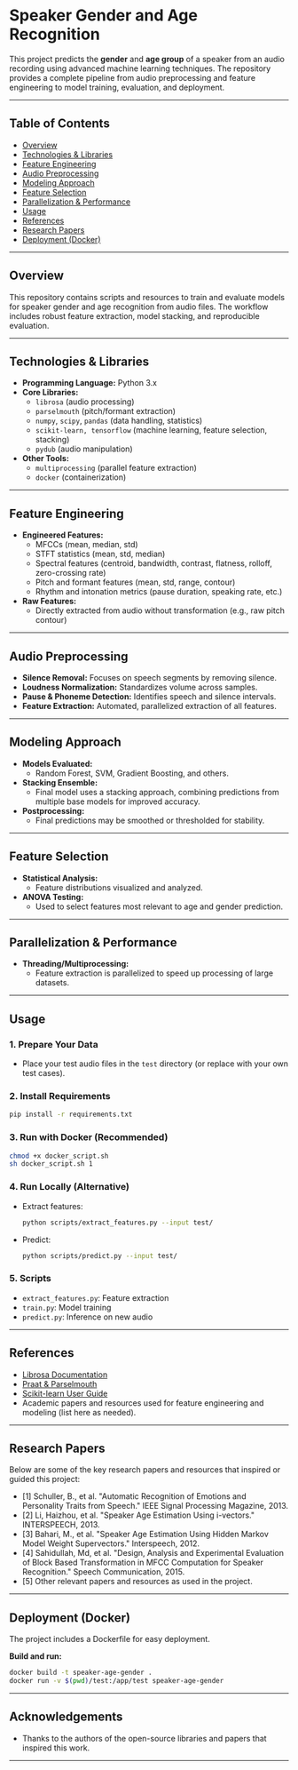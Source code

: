 # Speaker Gender and Age Recognition

This project predicts the **gender** and **age group** of a speaker from an audio recording using advanced machine learning techniques. The repository provides a complete pipeline from audio preprocessing and feature engineering to model training, evaluation, and deployment.

---

## Table of Contents

- [Overview](#overview)
- [Technologies & Libraries](#technologies--libraries)
- [Feature Engineering](#feature-engineering)
- [Audio Preprocessing](#audio-preprocessing)
- [Modeling Approach](#modeling-approach)
- [Feature Selection](#feature-selection)
- [Parallelization & Performance](#parallelization--performance)
- [Usage](#usage)
- [References](#references)
- [Research Papers](#research-papers)
- [Deployment (Docker)](#deployment-docker)

---

## Overview

This repository contains scripts and resources to train and evaluate models for speaker gender and age recognition from audio files. The workflow includes robust feature extraction, model stacking, and reproducible evaluation.

---

## Technologies & Libraries

- **Programming Language:** Python 3.x
- **Core Libraries:**  
  - `librosa` (audio processing)  
  - `parselmouth` (pitch/formant extraction)  
  - `numpy`, `scipy`, `pandas` (data handling, statistics)  
  - `scikit-learn, tensorflow` (machine learning, feature selection, stacking)  
  - `pydub` (audio manipulation)
- **Other Tools:**  
  - `multiprocessing` (parallel feature extraction)  
  - `docker` (containerization)

---

## Feature Engineering

- **Engineered Features:**  
  - MFCCs (mean, median, std)
  - STFT statistics (mean, std, median)
  - Spectral features (centroid, bandwidth, contrast, flatness, rolloff, zero-crossing rate)
  - Pitch and formant features (mean, std, range, contour)
  - Rhythm and intonation metrics (pause duration, speaking rate, etc.)
- **Raw Features:**  
  - Directly extracted from audio without transformation (e.g., raw pitch contour)

---

## Audio Preprocessing

- **Silence Removal:** Focuses on speech segments by removing silence.
- **Loudness Normalization:** Standardizes volume across samples.
- **Pause & Phoneme Detection:** Identifies speech and silence intervals.
- **Feature Extraction:** Automated, parallelized extraction of all features.

---

## Modeling Approach

- **Models Evaluated:**  
  - Random Forest, SVM, Gradient Boosting, and others.
- **Stacking Ensemble:**  
  - Final model uses a stacking approach, combining predictions from multiple base models for improved accuracy.
- **Postprocessing:**  
  - Final predictions may be smoothed or thresholded for stability.

---

## Feature Selection

- **Statistical Analysis:**  
  - Feature distributions visualized and analyzed.
- **ANOVA Testing:**  
  - Used to select features most relevant to age and gender prediction.

---

## Parallelization & Performance

- **Threading/Multiprocessing:**  
  - Feature extraction is parallelized to speed up processing of large datasets.

---

## Usage

### 1. Prepare Your Data

- Place your test audio files in the `test` directory (or replace with your own test cases).

### 2. Install Requirements

```bash
pip install -r requirements.txt
```

### 3. Run with Docker (Recommended)

```bash
chmod +x docker_script.sh
sh docker_script.sh 1
```

### 4. Run Locally (Alternative)

- Extract features:
  ```bash
  python scripts/extract_features.py --input test/
  ```
- Predict:
  ```bash
  python scripts/predict.py --input test/
  ```

### 5. Scripts

- `extract_features.py`: Feature extraction  
- `train.py`: Model training  
- `predict.py`: Inference on new audio

---

## References

- [Librosa Documentation](https://librosa.org/doc/latest/index.html)
- [Praat & Parselmouth](https://parselmouth.readthedocs.io/)
- [Scikit-learn User Guide](https://scikit-learn.org/stable/user_guide.html)
- Academic papers and resources used for feature engineering and modeling (list here as needed).

---

## Research Papers

Below are some of the key research papers and resources that inspired or guided this project:

- [1] Schuller, B., et al. "Automatic Recognition of Emotions and Personality Traits from Speech." IEEE Signal Processing Magazine, 2013.
- [2] Li, Haizhou, et al. "Speaker Age Estimation Using i-vectors." INTERSPEECH, 2013.
- [3] Bahari, M., et al. "Speaker Age Estimation Using Hidden Markov Model Weight Supervectors." Interspeech, 2012.
- [4] Sahidullah, Md, et al. "Design, Analysis and Experimental Evaluation of Block Based Transformation in MFCC Computation for Speaker Recognition." Speech Communication, 2015.
- [5] Other relevant papers and resources as used in the project.

---

## Deployment (Docker)

The project includes a Dockerfile for easy deployment.

**Build and run:**
```bash
docker build -t speaker-age-gender .
docker run -v $(pwd)/test:/app/test speaker-age-gender
```

---

## Acknowledgements

- Thanks to the authors of the open-source libraries and papers that inspired this work.

---
